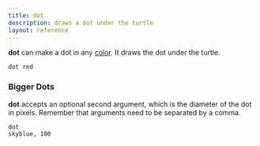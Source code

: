 ```yaml
---
title: dot
description: draws a dot under the turtle
layout: reference
---
```


<b>dot</b> can make a dot in any <a href="colors.html">color</a>.
It draws the dot under the turtle.

<code class="jumbo">dot <span data-dfn="color">red</span></code>

<script type="demo" height=99>
go = ->
  speed 1
  cs()
  css opacity: 0.67
  dot red
  pause 1
  label 'red circle &rarr;', 'left'
  pause 1
  speed 0.2
  animate
    opacity: .3
pause 1
go()
click ->
  if not turtle.is ':animated'
    go()
</script>

<h3>Bigger Dots</h3>

<b>dot</b> accepts an optional second argument, which is the diameter of
the dot in pixels.  Remember that arguments need to be separated by
a comma.

<code default class="jumbo">dot <span data-dfn="color">skyblue</span><span data-note="comma">,</span>&nbsp;<span data-dfn="size">100</span></code>

<script type="demo">
go = ->
  speed 1
  cs()
  css opacity: 0.67
  dot skyblue, 100
  speed Infinity
  pause 2
  plan ->
    p = new Pencil
    p.jump -50, 15
    p.pen black, 0.7
    p.bk 30
    p.jump 0, 15
    p.move 50
    p.label '100 px', 'top'
    p.move 50
    p.jump 0, 15
    p.bk 30
    p.pen null
    p.move -50, 15
    remove p
  speed 0.2
  animate opacity: .3
pause 1
go()
click ->
  if not turtle.is ':animated'
    go()
</script>

